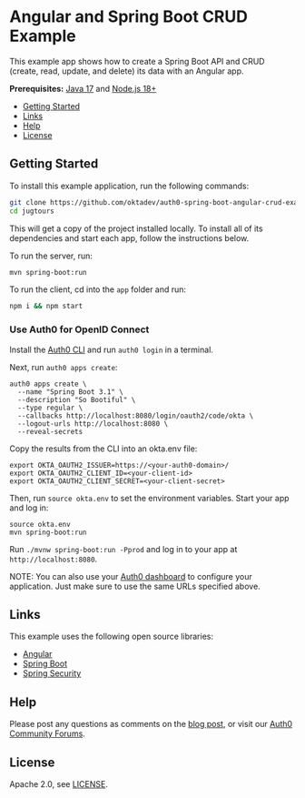 # Angular and Spring Boot CRUD Example

This example app shows how to create a Spring Boot API and CRUD (create, read, update, and delete) its data with an Angular app.

**Prerequisites:** [Java 17](http://sdkman.io) and [Node.js 18+](https://nodejs.org/)

* [Getting Started](#getting-started)
* [Links](#links)
* [Help](#help)
* [License](#license)

## Getting Started

To install this example application, run the following commands:

```bash
git clone https://github.com/oktadev/auth0-spring-boot-angular-crud-example.git jugtours
cd jugtours
```

This will get a copy of the project installed locally. To install all of its dependencies and start each app, follow the instructions below.

To run the server, run:

```bash
mvn spring-boot:run
```

To run the client, cd into the `app` folder and run:

```bash
npm i && npm start
```

### Use Auth0 for OpenID Connect

Install the [Auth0 CLI](https://github.com/auth0/auth0-cli) and run `auth0 login` in a terminal.

Next, run `auth0 apps create`:

```shell
auth0 apps create \
  --name "Spring Boot 3.1" \
  --description "So Bootiful" \
  --type regular \
  --callbacks http://localhost:8080/login/oauth2/code/okta \
  --logout-urls http://localhost:8080 \
  --reveal-secrets
```

Copy the results from the CLI into an okta.env file:

```shell
export OKTA_OAUTH2_ISSUER=https://<your-auth0-domain>/
export OKTA_OAUTH2_CLIENT_ID=<your-client-id>
export OKTA_OAUTH2_CLIENT_SECRET=<your-client-secret>
```

Then, run `source okta.env` to set the environment variables. Start your app and log in:

```shell
source okta.env
mvn spring-boot:run
```

Run `./mvnw spring-boot:run -Pprod` and log in to your app at `http://localhost:8080`.

NOTE: You can also use your [Auth0 dashboard](https://manage.auth0.com) to configure your application. Just make sure to use the same URLs specified above.

## Links

This example uses the following open source libraries:

* [Angular](https://angular.io)
* [Spring Boot](https://spring.io/projects/spring-boot)
* [Spring Security](https://spring.io/projects/spring-security)

## Help

Please post any questions as comments on the [blog post](...), or visit our [Auth0 Community Forums](https://community.auth0.com/).

## License

Apache 2.0, see [LICENSE](LICENSE).
